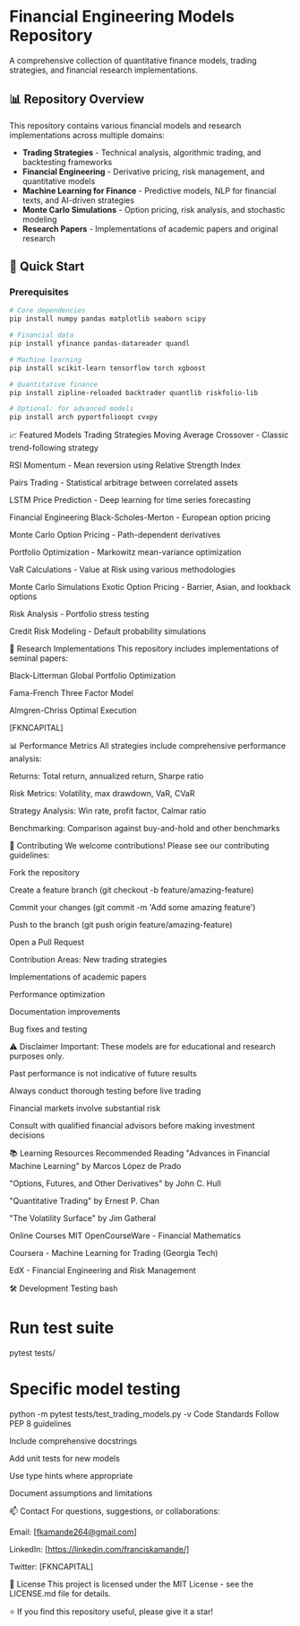 # Financial Engineering Models Repository

A comprehensive collection of quantitative finance models, trading strategies, and financial research implementations.

## 📊 Repository Overview

This repository contains various financial models and research implementations across multiple domains:
- **Trading Strategies** - Technical analysis, algorithmic trading, and backtesting frameworks
- **Financial Engineering** - Derivative pricing, risk management, and quantitative models
- **Machine Learning for Finance** - Predictive models, NLP for financial texts, and AI-driven strategies
- **Monte Carlo Simulations** - Option pricing, risk analysis, and stochastic modeling
- **Research Papers** - Implementations of academic papers and original research



## 🚀 Quick Start

### Prerequisites
```bash
# Core dependencies
pip install numpy pandas matplotlib seaborn scipy

# Financial data
pip install yfinance pandas-datareader quandl

# Machine learning
pip install scikit-learn tensorflow torch xgboost

# Quantitative finance
pip install zipline-reloaded backtrader quantlib riskfolio-lib

# Optional: for advanced models
pip install arch pyportfolioopt cvxpy
```
📈 Featured Models
Trading Strategies
Moving Average Crossover - Classic trend-following strategy

RSI Momentum - Mean reversion using Relative Strength Index

Pairs Trading - Statistical arbitrage between correlated assets

LSTM Price Prediction - Deep learning for time series forecasting

Financial Engineering
Black-Scholes-Merton - European option pricing

Monte Carlo Option Pricing - Path-dependent derivatives

Portfolio Optimization - Markowitz mean-variance optimization

VaR Calculations - Value at Risk using various methodologies

Monte Carlo Simulations
Exotic Option Pricing - Barrier, Asian, and lookback options

Risk Analysis - Portfolio stress testing

Credit Risk Modeling - Default probability simulations

🔬 Research Implementations
This repository includes implementations of seminal papers:

Black-Litterman Global Portfolio Optimization

Fama-French Three Factor Model

Almgren-Chriss Optimal Execution

[FKNCAPITAL]

📊 Performance Metrics
All strategies include comprehensive performance analysis:

Returns: Total return, annualized return, Sharpe ratio

Risk Metrics: Volatility, max drawdown, VaR, CVaR

Strategy Analysis: Win rate, profit factor, Calmar ratio

Benchmarking: Comparison against buy-and-hold and other benchmarks

🤝 Contributing
We welcome contributions! Please see our contributing guidelines:

Fork the repository

Create a feature branch (git checkout -b feature/amazing-feature)

Commit your changes (git commit -m 'Add some amazing feature')

Push to the branch (git push origin feature/amazing-feature)

Open a Pull Request

Contribution Areas:
New trading strategies

Implementations of academic papers

Performance optimization

Documentation improvements

Bug fixes and testing

⚠️ Disclaimer
Important: These models are for educational and research purposes only.

Past performance is not indicative of future results

Always conduct thorough testing before live trading

Financial markets involve substantial risk

Consult with qualified financial advisors before making investment decisions

📚 Learning Resources
Recommended Reading
"Advances in Financial Machine Learning" by Marcos López de Prado

"Options, Futures, and Other Derivatives" by John C. Hull

"Quantitative Trading" by Ernest P. Chan

"The Volatility Surface" by Jim Gatheral

Online Courses
MIT OpenCourseWare - Financial Mathematics

Coursera - Machine Learning for Trading (Georgia Tech)

EdX - Financial Engineering and Risk Management

🛠️ Development
Testing
bash
# Run test suite
pytest tests/

# Specific model testing
python -m pytest tests/test_trading_models.py -v
Code Standards
Follow PEP 8 guidelines

Include comprehensive docstrings

Add unit tests for new models

Use type hints where appropriate

Document assumptions and limitations

📫 Contact
For questions, suggestions, or collaborations:

Email: [fkamande264@gmail.com]

LinkedIn: [https://linkedin.com/franciskamande/]

Twitter: [FKNCAPITAL]

📄 License
This project is licensed under the MIT License - see the LICENSE.md file for details.

⭐ If you find this repository useful, please give it a star!


